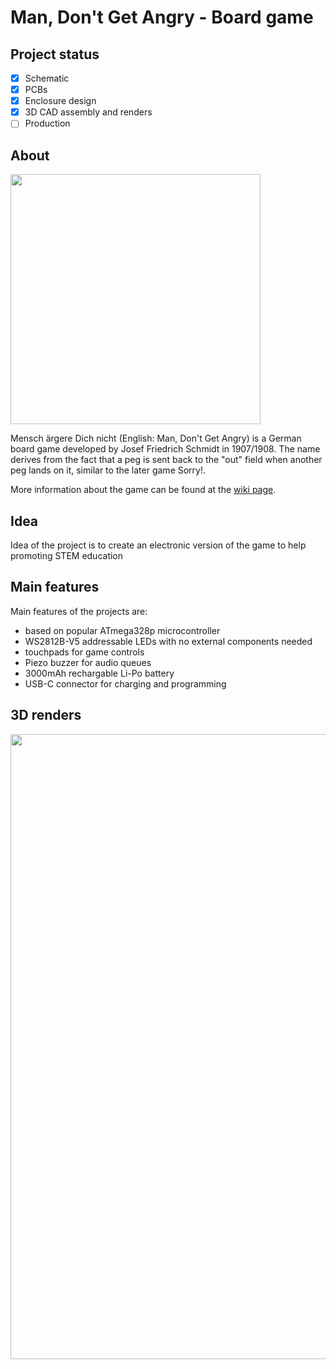 # Man, Don't Get Angry - Board game

## Project status
- [x] Schematic
- [x] PCBs
- [x] Enclosure design
- [x] 3D CAD assembly and renders
- [ ] Production

## About
<img src="https://upload.wikimedia.org/wikipedia/commons/0/0d/Mens_Erger_Je_Niet_Bordspel_1.jpg" width="400"/>

Mensch ärgere Dich nicht (English: Man, Don't Get Angry) is a German board game developed by Josef Friedrich Schmidt in 1907/1908. The name derives from the fact that a peg is sent back to the "out" field when another peg lands on it, similar to the later game Sorry!.

More information about the game can be found at the [wiki page](https://en.wikipedia.org/wiki/Mensch_%C3%A4rgere_Dich_nicht).

## Idea
Idea of the project is to create an electronic version of the game to help promoting STEM education


## Main features

Main features of the projects are:
- based on popular ATmega328p microcontroller
- WS2812B-V5 addressable LEDs with no external components needed
- touchpads for game controls
- Piezo buzzer for audio queues
- 3000mAh rechargable Li-Po battery
- USB-C connector for charging and programming

## 3D renders
<img src="https://raw.githubusercontent.com/jkordek1/CNLJS/main/Images/BoardGameV1.png" width="1000"/>
